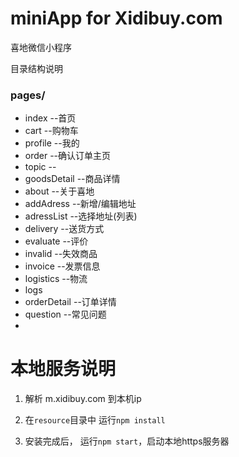 # miniApp for Xidibuy.com
喜地微信小程序

目录结构说明
### pages/
* index        --首页
* cart        --购物车
* profile        --我的
* order        --确认订单主页
* topic        --
* goodsDetail        --商品详情
* about        --关于喜地
* addAdress        --新增/编辑地址
* adressList        --选择地址(列表)
* delivery        --送货方式
* evaluate        --评价
* invalid        --失效商品
* invoice        --发票信息
* logistics        --物流
* logs        
* orderDetail       --订单详情 
* question        --常见问题
* 


# 本地服务说明

1. 解析 m.xidibuy.com 到本机ip

2. 在```resource```目录中 运行```npm install```

3. 安装完成后， 运行```npm start```，启动本地https服务器